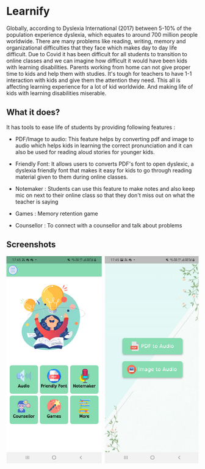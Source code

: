 # Learnify

Globally, according to Dyslexia International (2017) between 5-10% of the population experience dyslexia, which equates to around 700 million people worldwide. There are many problems like reading, writing, memory and organizational difficulties that they face which makes day to day life difficult. Due to Covid it has been difficult for all students to transition to online classes and we can imagine how difficult it would have been kids with learning disabilities. Parents working from home can not give proper time to kids and help them with studies. It's tough for teachers to have 1-1 interaction with kids and give them the attention they need. This all is affecting learning experience for a lot of kid worldwide. And making life of kids with learning disabilities miserable.

## What it does?

It has tools to ease life of students by providing following features :

- PDF/Image to audio: This feature helps by converting pdf and image to audio which helps kids in learning the correct pronunciation and it can also be used for reading aloud stories for younger kids.

- Friendly Font: It allows users to converts PDF's font to open dyslexic, a dyslexia friendly font that makes it easy for kids to go through reading material given to them during online classes.

- Notemaker : Students can use this feature to make notes and also keep mic on next to their online class so that they don't miss out on what the teacher is saying

- Games : Memory retention game

- Counsellor : To connect with a counsellor and talk about problems

## Screenshots

<pre>
<img src="1.jpg" width="250"> <img src="2.jpg" width="250"> <img src="4.jpg" width="250"> <img src="5.jpg" width="250"> <img src="6.jpg" width="250">
</pre>
